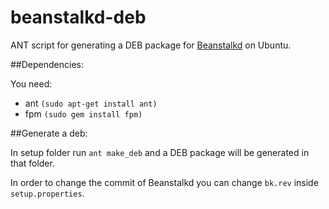 beanstalkd-deb
===============

ANT script for generating a DEB package for [Beanstalkd][1] on Ubuntu.

##Dependencies:

You need:

- ant `(sudo apt-get install ant)`
- fpm `(sudo gem install fpm)`

##Generate a deb:

In setup folder run `ant make_deb` and a DEB package will be generated in that folder.

In order to change the commit of Beanstalkd you can change `bk.rev` inside `setup.properties`.

[1]:https://github.com/kr/beanstalkd